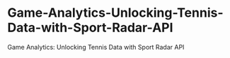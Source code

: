# Game-Analytics-Unlocking-Tennis-Data-with-Sport-Radar-API
Game Analytics: Unlocking Tennis Data with Sport Radar API
